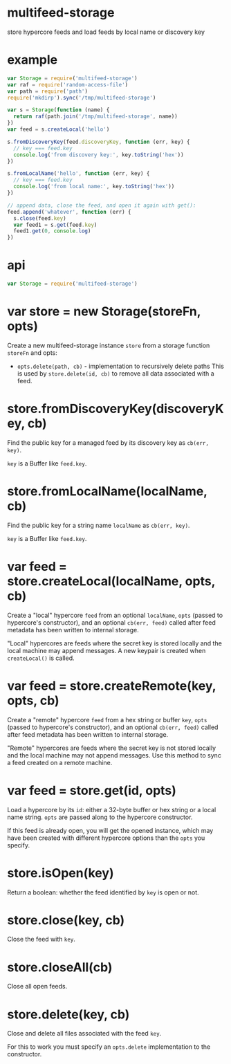 # multifeed-storage

store hypercore feeds and load feeds by local name or discovery key

# example

``` js
var Storage = require('multifeed-storage')
var raf = require('random-access-file')
var path = require('path')
require('mkdirp').sync('/tmp/multifeed-storage')

var s = Storage(function (name) {
  return raf(path.join('/tmp/multifeed-storage', name))
})
var feed = s.createLocal('hello')

s.fromDiscoveryKey(feed.discoveryKey, function (err, key) {
  // key === feed.key
  console.log('from discovery key:', key.toString('hex'))
})

s.fromLocalName('hello', function (err, key) {
  // key === feed.key
  console.log('from local name:', key.toString('hex'))
})

// append data, close the feed, and open it again with get():
feed.append('whatever', function (err) {
  s.close(feed.key)
  var feed1 = s.get(feed.key)
  feed1.get(0, console.log)
})
```

# api

``` js
var Storage = require('multifeed-storage')
```

# var store = new Storage(storeFn, opts)

Create a new multifeed-storage instance `store` from a storage function
`storeFn` and opts:

* `opts.delete(path, cb)` - implementation to recursively delete paths
  This is used by `store.delete(id, cb)` to remove all data associated with a
  feed.

# store.fromDiscoveryKey(discoveryKey, cb)

Find the public key for a managed feed by its discovery key as `cb(err, key)`.

`key` is a Buffer like `feed.key`.

# store.fromLocalName(localName, cb)

Find the public key for a string name `localName` as `cb(err, key)`.

`key` is a Buffer like `feed.key`.

# var feed = store.createLocal(localName, opts, cb)

Create a "local" hypercore `feed` from an optional `localName`, `opts` (passed
to hypercore's constructor), and an optional `cb(err, feed)` called after feed
metadata has been written to internal storage.

"Local" hypercores are feeds where the secret key is stored locally and the
local machine may append messages. A new keypair is created when `createLocal()`
is called.

# var feed = store.createRemote(key, opts, cb)

Create a "remote" hypercore `feed` from a hex string or buffer `key`, `opts`
(passed to hypercore's constructor), and an optional `cb(err, feed)` called
after feed metadata has been written to internal storage.

"Remote" hypercores are feeds where the secret key is not stored locally and the
local machine may not append messages. Use this method to sync a feed created on
a remote machine.

# var feed = store.get(id, opts)

Load a hypercore by its `id`: either a 32-byte buffer or hex string or a local
name string. `opts` are passed along to the hypercore constructor.

If this feed is already open, you will get the opened instance, which may have
been created with different hypercore options than the `opts` you specify.

# store.isOpen(key)

Return a boolean: whether the feed identified by `key` is open or not.

# store.close(key, cb)

Close the feed with `key`.

# store.closeAll(cb)

Close all open feeds.

# store.delete(key, cb)

Close and delete all files associated with the feed `key`.

For this to work you must specify an `opts.delete` implementation to the
constructor.

